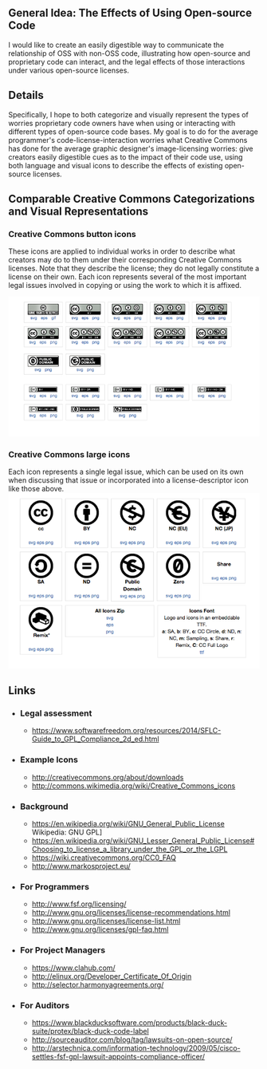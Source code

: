 ## General Idea: The Effects of Using Open-source Code
I would like to create an easily digestible way to communicate the relationship of OSS with non-OSS code, illustrating how open-source and proprietary code can interact, and the legal effects of those interactions under various open-source licenses.


## Details
Specifically, I hope to both categorize and visually represent the types of worries proprietary code owners have when using or interacting with different types of open-source code bases. My goal is to do for the average programmer's code-license-interaction worries what Creative Commons has done for the average graphic designer's image-licensing worries: give creators easily digestible cues as to the impact of their code use, using both language and visual icons to describe the effects of existing open-source licenses.

## Comparable Creative Commons Categorizations and Visual Representations
### Creative Commons button icons
These icons are applied to individual works in order to describe what creators may do to them under their corresponding Creative Commons licenses. Note that they describe the license; they do not legally constitute a license on their own. Each icon represents several of the most important legal issues involved in copying or using the work to which it is affixed.

![Creative Commons button icons](/images/creative-commons-button-icons.png)

### Creative Commons large icons 
Each icon represents a single legal issue, which can be used on its own when discussing that issue or incorporated into a license-descriptor icon like those above.
![Creative Commons large icons (each showing a single issue)](images/creative-commons-large-icons.png)


## Links

* ### Legal assessment
  * https://www.softwarefreedom.org/resources/2014/SFLC-Guide_to_GPL_Compliance_2d_ed.html

* ### Example Icons
  * http://creativecommons.org/about/downloads
  * http://commons.wikimedia.org/wiki/Creative_Commons_icons

* ### Background
  * https://en.wikipedia.org/wiki/GNU_General_Public_License Wikipedia: GNU GPL]
  * https://en.wikipedia.org/wiki/GNU_Lesser_General_Public_License#Choosing_to_license_a_library_under_the_GPL_or_the_LGPL
  * https://wiki.creativecommons.org/CC0_FAQ
  * http://www.markosproject.eu/

* ### For Programmers
  * http://www.fsf.org/licensing/
  * http://www.gnu.org/licenses/license-recommendations.html
  * http://www.gnu.org/licenses/license-list.html
  * http://www.gnu.org/licenses/gpl-faq.html

* ### For Project Managers
  * https://www.clahub.com/
  * http://elinux.org/Developer_Certificate_Of_Origin
  * http://selector.harmonyagreements.org/

* ### For Auditors
  * https://www.blackducksoftware.com/products/black-duck-suite/protex/black-duck-code-label
  * http://sourceauditor.com/blog/tag/lawsuits-on-open-source/
  * http://arstechnica.com/information-technology/2009/05/cisco-settles-fsf-gpl-lawsuit-appoints-compliance-officer/
